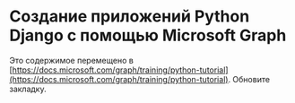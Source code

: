 # <a name="build-python-django-apps-with-microsoft-graph"></a>Создание приложений Python Django с помощью Microsoft Graph

Это содержимое перемещено в [https://docs.microsoft.com/graph/training/python-tutorial](https://docs.microsoft.com/graph/training/python-tutorial). Обновите закладку.
